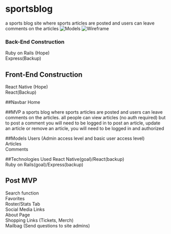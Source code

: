 # sportsblog
a sports blog site where sports articles are posted and users can leave comments on the articles
![Models](ERD.jpg)
![Wireframe](wireframe.png)
### Back-End Construction
Ruby on Rails (Hope)  
Express(Backup)  

## Front-End Construction
React Native (Hope)  
React(Backup)  

##Navbar
Home

##MVP
a sports blog where sports articles are posted and users can leave comments on the articles.
all people can view articles (no auth required)
but to post a comment you will need to be logged in
to post an article, update an article or remove an article, you will need to be logged in and authorized


##Models
Users (Admin access level and basic user access level)  
Articles  
Comments  

##Technologies Used
React Native(goal)/React(backup)  
Ruby on Rails(goal)/Express(backup)  

## Post MVP
Search function  
Favorites  
Roster/Stats Tab  
Social Media Links  
About Page  
Shopping Links (Tickets, Merch)  
Mailbag (Send questions to site admins)  
